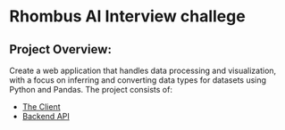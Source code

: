 # Rhombus AI Interview challege 

## Project Overview:
Create a web application that handles data processing and visualization, 
with a focus on inferring and converting data types for datasets using Python and Pandas. 
The project consists of:

- [The Client](/client/README.md)
- [Backend API](/backend-api/README.md)